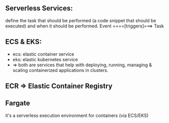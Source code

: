
## Serverless Services:
  define the task that should be performed (a code snippet that should be executed) and when it should be performed.
  Event ====[triggers]===> Task

## ECS & EKS:
  - ecs: elastic container service
  - eks: elastic kubernetes service
  - => both are services that help with deploying, running, managing & scaling containerized applications in clusters.

## ECR => Elastic Container Registry

## Fargate
  it's a serverless execution environment for containers (via ECS/EKS)

